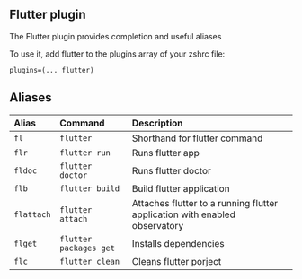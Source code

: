## Flutter plugin

The Flutter plugin provides completion and useful aliases

To use it, add flutter to the plugins array of your zshrc file:

```
plugins=(... flutter)
```

## Aliases

| Alias      | Command                | Description                                                                |
| :--------- | :--------------------- | :------------------------------------------------------------------------- |
| `fl`       | `flutter`              | Shorthand for flutter command                                              |
| `flr`      | `flutter run`          | Runs flutter app                                                           |
| `fldoc`    | `flutter doctor`       | Runs flutter doctor                                                        |
| `flb`      | `flutter build`        | Build flutter application                                                  |
| `flattach` | `flutter attach`       | Attaches flutter to a running flutter application with enabled observatory |
| `flget`    | `flutter packages get` | Installs dependencies                                                      |
| `flc`      | `flutter clean`        | Cleans flutter porject                                                     |
